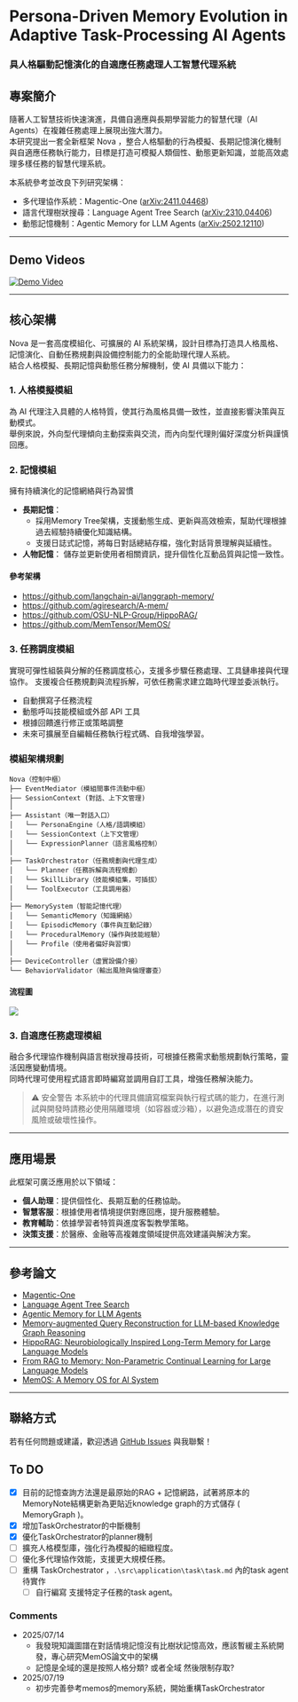 # Persona-Driven Memory Evolution in Adaptive Task-Processing AI Agents

### 具人格驅動記憶演化的自適應任務處理人工智慧代理系統

## 專案簡介

隨著人工智慧技術快速演進，具備自適應與長期學習能力的智慧代理（AI Agents）在複雜任務處理上展現出強大潛力。<br>
本研究提出一套全新框架 Nova ，整合人格驅動的行為模擬、長期記憶演化機制與自適應任務執行能力，目標是打造可模擬人類個性、動態更新知識，並能高效處理多樣任務的智慧代理系統。<br>

本系統參考並改良下列研究架構：<br>
* 多代理協作系統：Magentic-One ([arXiv:2411.04468](https://arxiv.org/abs/2411.04468))
* 語言代理樹狀搜尋：Language Agent Tree Search ([arXiv:2310.04406](https://arxiv.org/abs/2310.04406))
* 動態記憶機制：Agentic Memory for LLM Agents ([arXiv:2502.12110](https://arxiv.org/abs/2502.12110))

---

## Demo Videos
[![Demo Video](https://img.youtube.com/vi/uVKFufVW7Go/maxresdefault.jpg)](https://www.youtube.com/watch?v=uVKFufVW7Go)

---

## 核心架構

Nova 是一套高度模組化、可擴展的 AI 系統架構，設計目標為打造具人格風格、記憶演化、自動任務規劃與設備控制能力的全能助理代理人系統。<br>
結合人格模擬、長期記憶與動態任務分解機制，使 AI 具備以下能力：

### 1. 人格模擬模組
為 AI 代理注入具體的人格特質，使其行為風格具備一致性，並直接影響決策與互動模式。<br>
舉例來說，外向型代理傾向主動探索與交流，而內向型代理則偏好深度分析與謹慎回應。

### 2. 記憶模組
擁有持續演化的記憶網絡與行為習慣
* **長期記憶**：
  * 採用Memory Tree架構，支援動態生成、更新與高效檢索，幫助代理根據過去經驗持續優化知識結構。
  * 支援日誌式記憶，將每日對話總結存檔，強化對話背景理解與延續性。
* **人物記憶**：
  儲存並更新使用者相關資訊，提升個性化互動品質與記憶一致性。
#### 參考架構
* https://github.com/langchain-ai/langgraph-memory/
* https://github.com/agiresearch/A-mem/
* https://github.com/OSU-NLP-Group/HippoRAG/
* https://github.com/MemTensor/MemOS/

### 3. 任務調度模組
實現可彈性組裝與分解的任務調度核心，支援多步驟任務處理、工具鏈串接與代理協作。
支援複合任務規劃與流程拆解，可依任務需求建立臨時代理並委派執行。
* 自動撰寫子任務流程
* 動態呼叫技能模組或外部 API 工具
* 根據回饋進行修正或策略調整
* 未來可擴展至自編輯任務執行程式碼、自我增強學習。

### 模組架構規劃
```
Nova（控制中樞）
├── EventMediator（模組間事件流動中樞）
├── SessionContext (對話、上下文管理)
│
├── Assistant（唯一對話入口）
│   └── PersonaEngine（人格/語調模組）
│   └── SessionContext（上下文管理）
│   └── ExpressionPlanner（語言風格控制）
│
├── TaskOrchestrator（任務規劃與代理生成）
│   └── Planner（任務拆解與流程規劃）
│   └── SkillLibrary（技能模組集，可插拔）
│   └── ToolExecutor（工具調用器）
│
├── MemorySystem（智能記憶代理）
│   └── SemanticMemory（知識網絡）
│   └── EpisodicMemory（事件與互動記錄）
│   └── ProceduralMemory（操作與技能經驗）
│   └── Profile（使用者偏好與習慣）
│
├── DeviceController（虛實設備介接）
└── BehaviorValidator（輸出風險與倫理審查）
```
#### 流程圖
<image src="./asset/Mermaid Chart-2025-07-14-072613.png">

### 3. 自適應任務處理模組

融合多代理協作機制與語言樹狀搜尋技術，可根據任務需求動態規劃執行策略，靈活因應變動情境。<br>
同時代理可使用程式語言即時編寫並調用自訂工具，增強任務解決能力。<br>
> ⚠️ 安全警告
> 本系統中的代理具備讀寫檔案與執行程式碼的能力，在進行測試與開發時請務必使用隔離環境（如容器或沙箱），以避免造成潛在的資安風險或破壞性操作。

---

## 應用場景

此框架可廣泛應用於以下領域：

* **個人助理**：提供個性化、長期互動的任務協助。
* **智慧客服**：根據使用者情境提供對應回應，提升服務體驗。
* **教育輔助**：依據學習者特質與進度客製教學策略。
* **決策支援**：於醫療、金融等高複雜度領域提供高效建議與解決方案。

---

## 參考論文

* [Magentic-One](https://arxiv.org/abs/2411.04468)
* [Language Agent Tree Search](https://arxiv.org/abs/2310.04406)
* [Agentic Memory for LLM Agents](https://arxiv.org/abs/2502.12110)
* [Memory-augmented Query Reconstruction for LLM-based Knowledge Graph Reasoning](https://arxiv.org/abs/2503.05193)
* [HippoRAG: Neurobiologically Inspired Long-Term Memory for Large Language Models](https://arxiv.org/abs/2405.14831)
* [From RAG to Memory: Non-Parametric Continual Learning for Large Language Models](https://arxiv.org/abs/2502.14802)
* [MemOS: A Memory OS for AI System](https://arxiv.org/abs/2507.03724)

---

## 聯絡方式

若有任何問題或建議，歡迎透過 [GitHub Issues](https://github.com/yan-930521/Proj.Nova/issues) 與我聯繫！

## To DO
- [X] 目前的記憶查詢方法還是最原始的RAG + 記憶網路，試著將原本的MemoryNote結構更新為更貼近knowledge graph的方式儲存 ( MemoryGraph )。
- [X] 增加TaskOrchestrator的中斷機制
- [X] 優化TaskOrchestrator的planner機制
- [ ] 擴充人格模型庫，強化行為模擬的細緻程度。
- [ ] 優化多代理協作效能，支援更大規模任務。
- [ ] 重構 TaskOrchestrator ，`.\src\application\task\task.md` 內的task agent待實作
  - [ ] 自行編寫 支援特定子任務的task agent。

### Comments
* 2025/07/14
  - 我發現知識圖譜在對話情境記憶沒有比樹狀記憶高效，應該暫緩主系統開發，專心研究MemOS論文中的架構
  - 記憶是全域的還是按照人格分類? 或者全域 然後限制存取?
* 2025/07/19 
  - 初步完善參考memos的memory系統，開始重構TaskOrchestrator
